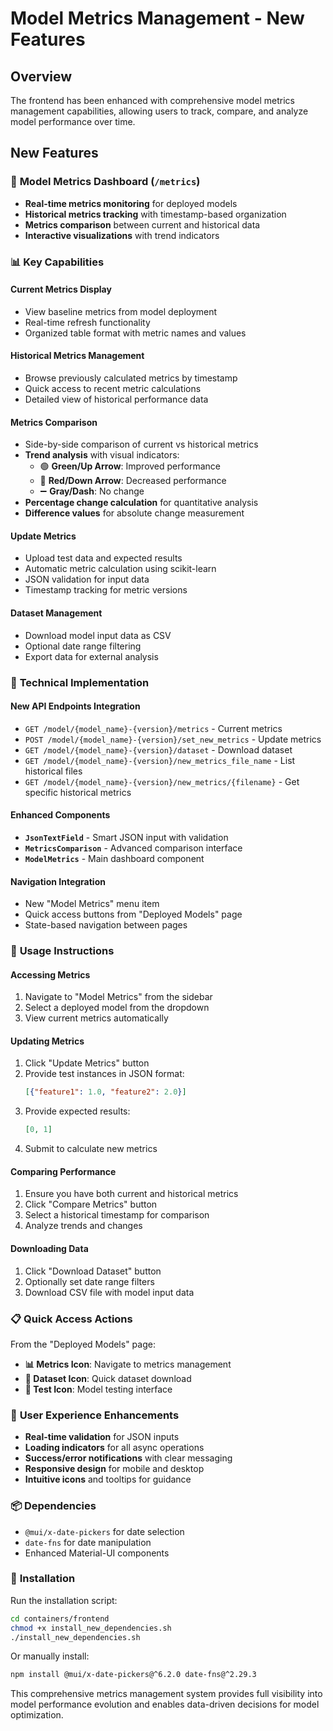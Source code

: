 # Model Metrics Management - New Features

## Overview
The frontend has been enhanced with comprehensive model metrics management capabilities, allowing users to track, compare, and analyze model performance over time.

## New Features

### 🎯 **Model Metrics Dashboard** (`/metrics`)
- **Real-time metrics monitoring** for deployed models
- **Historical metrics tracking** with timestamp-based organization
- **Metrics comparison** between current and historical data
- **Interactive visualizations** with trend indicators

### 📊 **Key Capabilities**

#### **Current Metrics Display**
- View baseline metrics from model deployment
- Real-time refresh functionality
- Organized table format with metric names and values

#### **Historical Metrics Management**
- Browse previously calculated metrics by timestamp
- Quick access to recent metric calculations
- Detailed view of historical performance data

#### **Metrics Comparison**
- Side-by-side comparison of current vs historical metrics
- **Trend analysis** with visual indicators:
  - 🟢 **Green/Up Arrow**: Improved performance
  - 🔴 **Red/Down Arrow**: Decreased performance  
  - ➖ **Gray/Dash**: No change
- **Percentage change calculation** for quantitative analysis
- **Difference values** for absolute change measurement

#### **Update Metrics**
- Upload test data and expected results
- Automatic metric calculation using scikit-learn
- JSON validation for input data
- Timestamp tracking for metric versions

#### **Dataset Management**
- Download model input data as CSV
- Optional date range filtering
- Export data for external analysis

### 🔧 **Technical Implementation**

#### **New API Endpoints Integration**
- `GET /model/{model_name}-{version}/metrics` - Current metrics
- `POST /model/{model_name}-{version}/set_new_metrics` - Update metrics
- `GET /model/{model_name}-{version}/dataset` - Download dataset
- `GET /model/{model_name}-{version}/new_metrics_file_name` - List historical files
- `GET /model/{model_name}-{version}/new_metrics/{filename}` - Get specific historical metrics

#### **Enhanced Components**
- **`JsonTextField`** - Smart JSON input with validation
- **`MetricsComparison`** - Advanced comparison interface
- **`ModelMetrics`** - Main dashboard component

#### **Navigation Integration**
- New "Model Metrics" menu item
- Quick access buttons from "Deployed Models" page
- State-based navigation between pages

### 🚀 **Usage Instructions**

#### **Accessing Metrics**
1. Navigate to "Model Metrics" from the sidebar
2. Select a deployed model from the dropdown
3. View current metrics automatically

#### **Updating Metrics**
1. Click "Update Metrics" button
2. Provide test instances in JSON format:
   ```json
   [{"feature1": 1.0, "feature2": 2.0}]
   ```
3. Provide expected results:
   ```json
   [0, 1]
   ```
4. Submit to calculate new metrics

#### **Comparing Performance**
1. Ensure you have both current and historical metrics
2. Click "Compare Metrics" button
3. Select a historical timestamp for comparison
4. Analyze trends and changes

#### **Downloading Data**
1. Click "Download Dataset" button
2. Optionally set date range filters
3. Download CSV file with model input data

### 📋 **Quick Access Actions**
From the "Deployed Models" page:
- **📊 Metrics Icon**: Navigate to metrics management
- **💾 Dataset Icon**: Quick dataset download
- **🧪 Test Icon**: Model testing interface

### 🎨 **User Experience Enhancements**
- **Real-time validation** for JSON inputs
- **Loading indicators** for all async operations
- **Success/error notifications** with clear messaging
- **Responsive design** for mobile and desktop
- **Intuitive icons** and tooltips for guidance

### 📦 **Dependencies**
- `@mui/x-date-pickers` for date selection
- `date-fns` for date manipulation
- Enhanced Material-UI components

### 🔧 **Installation**
Run the installation script:
```bash
cd containers/frontend
chmod +x install_new_dependencies.sh
./install_new_dependencies.sh
```

Or manually install:
```bash
npm install @mui/x-date-pickers@^6.2.0 date-fns@^2.29.3
```

This comprehensive metrics management system provides full visibility into model performance evolution and enables data-driven decisions for model optimization.
